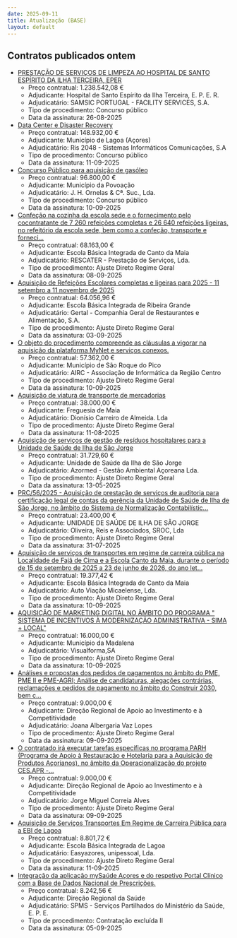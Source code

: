 ```yaml
---
date: 2025-09-11
title: Atualização (BASE)
layout: default
---
```

## Contratos publicados ontem

* [PRESTAÇÃO DE SERVIÇOS DE LIMPEZA AO HOSPITAL DE SANTO ESPÍRITO DA ILHA TERCEIRA, EPER](https://www.base.gov.pt/Base4/pt/detalhe/?type=contratos&id=11714566)
  * Preço contratual: 1.238.542,08 €
  * Adjudicante: Hospital de Santo Espírito da Ilha Terceira, E. P. E. R.
  * Adjudicatário: SAMSIC PORTUGAL - FACILITY SERVICES, S.A.
  * Tipo de procedimento: Concurso público
  * Data da assinatura: 26-08-2025
* [Data Center e Disaster Recovery](https://www.base.gov.pt/Base4/pt/detalhe/?type=contratos&id=11713719)
  * Preço contratual: 148.932,00 €
  * Adjudicante: Município de Lagoa (Açores)
  * Adjudicatário: Ris 2048 - Sistemas Informáticos Comunicações, S.A
  * Tipo de procedimento: Concurso público
  * Data da assinatura: 11-09-2025
* [Concurso Público para aquisição de gasóleo](https://www.base.gov.pt/Base4/pt/detalhe/?type=contratos&id=11713345)
  * Preço contratual: 96.800,00 €
  * Adjudicante: Município da Povoação
  * Adjudicatário: J. H. Ornelas & Cª. Suc., Lda.
  * Tipo de procedimento: Concurso público
  * Data da assinatura: 10-09-2025
* [Confeção na cozinha da escola sede e o fornecimento pelo cocontratante de 7 260 refeições completas e 26 640 refeições ligeiras, no refeitório da escola sede, bem como a confeção, transporte e forneci...](https://www.base.gov.pt/Base4/pt/detalhe/?type=contratos&id=11714081)
  * Preço contratual: 68.163,00 €
  * Adjudicante: Escola Básica Integrada de Canto da Maia
  * Adjudicatário: RESCATER - Prestação de Serviços, Lda.
  * Tipo de procedimento: Ajuste Direto Regime Geral
  * Data da assinatura: 08-09-2025
* [Aquisição de Refeições Escolares completas e ligeiras para  2025 - 11 setembro a 11 novembro de 2025](https://www.base.gov.pt/Base4/pt/detalhe/?type=contratos&id=11714869)
  * Preço contratual: 64.056,96 €
  * Adjudicante: Escola Básica Integrada de Ribeira Grande
  * Adjudicatário: Gertal - Companhia Geral de Restaurantes e Alimentação, S.A.
  * Tipo de procedimento: Ajuste Direto Regime Geral
  * Data da assinatura: 03-09-2025
* [O objeto do procedimento compreende as cláusulas a vigorar na aquisição da plataforma MyNet e serviços conexos.](https://www.base.gov.pt/Base4/pt/detalhe/?type=contratos&id=11713338)
  * Preço contratual: 57.362,00 €
  * Adjudicante: Município de São Roque do Pico
  * Adjudicatário: AIRC -  Associação de Informática da Região Centro
  * Tipo de procedimento: Ajuste Direto Regime Geral
  * Data da assinatura: 10-09-2025
* [Aquisição de viatura de transporte de mercadorias](https://www.base.gov.pt/Base4/pt/detalhe/?type=contratos&id=11713190)
  * Preço contratual: 38.000,00 €
  * Adjudicante: Freguesia de Maia
  * Adjudicatário: Dionísio Carreiro de Almeida. Lda
  * Tipo de procedimento: Ajuste Direto Regime Geral
  * Data da assinatura: 11-08-2025
* [Aquisição de serviços de gestão de resíduos hospitalares para a Unidade de Saúde de Ilha de São Jorge](https://www.base.gov.pt/Base4/pt/detalhe/?type=contratos&id=11714615)
  * Preço contratual: 31.729,60 €
  * Adjudicante: Unidade de Saúde da Ilha de São Jorge
  * Adjudicatário: Azormed - Gestão Ambiental Açoreana Lda.
  * Tipo de procedimento: Ajuste Direto Regime Geral
  * Data da assinatura: 13-05-2025
* [PRC/56/2025 - Aquisição de prestação de serviços de auditoria para certificação legal de contas da gerência da Unidade de Saúde de Ilha de São Jorge, no âmbito do Sistema de Normalização Contabilístic...](https://www.base.gov.pt/Base4/pt/detalhe/?type=contratos&id=11714265)
  * Preço contratual: 23.400,00 €
  * Adjudicante: UNIDADE DE SAÚDE DE ILHA DE SÃO JORGE
  * Adjudicatário: Oliveira, Reis e Associados, SROC, Lda
  * Tipo de procedimento: Ajuste Direto Regime Geral
  * Data da assinatura: 31-07-2025
* [Aquisição de serviços de transportes em regime de carreira pública na Localidade de Fajã de Cima e a Escola Canto da Maia, durante o período de 15 de setembro de 2025 a 23 de junho de 2026, do ano let...](https://www.base.gov.pt/Base4/pt/detalhe/?type=contratos&id=11714363)
  * Preço contratual: 19.377,42 €
  * Adjudicante: Escola Básica Integrada de Canto da Maia
  * Adjudicatário: Auto Viação Micaelense, Lda.
  * Tipo de procedimento: Ajuste Direto Regime Geral
  * Data da assinatura: 10-09-2025
* [AQUISIÇÃO DE MARKETING DIGITAL NO ÂMBITO DO PROGRAMA " SISTEMA DE INCENTIVOS À MODERNIZAÇÃO ADMINISTRATIVA - SIMA + LOCAL"](https://www.base.gov.pt/Base4/pt/detalhe/?type=contratos&id=11713895)
  * Preço contratual: 16.000,00 €
  * Adjudicante: Município da Madalena
  * Adjudicatário: Visualforma,SA
  * Tipo de procedimento: Ajuste Direto Regime Geral
  * Data da assinatura: 10-09-2025
* [Análises e propostas dos pedidos de pagamentos no âmbito do PME, PME II e PME-AGRI; Análise de candidaturas, alegações contrárias, reclamações e pedidos de pagamento no âmbito do Construir 2030, bem c...](https://www.base.gov.pt/Base4/pt/detalhe/?type=contratos&id=11713643)
  * Preço contratual: 9.000,00 €
  * Adjudicante: Direção Regional de Apoio ao Investimento e à Competitividade
  * Adjudicatário: Joana Albergaria Vaz Lopes
  * Tipo de procedimento: Ajuste Direto Regime Geral
  * Data da assinatura: 09-09-2025
* [O contratado irá executar tarefas específicas no programa PARH (Programa de Apoio à Restauração e Hotelaria para a Aquisição de Produtos Açorianos), no âmbito da Operacionalização do projeto CES.APR -...](https://www.base.gov.pt/Base4/pt/detalhe/?type=contratos&id=11713743)
  * Preço contratual: 9.000,00 €
  * Adjudicante: Direção Regional de Apoio ao Investimento e à Competitividade
  * Adjudicatário: Jorge Miguel Correia Alves
  * Tipo de procedimento: Ajuste Direto Regime Geral
  * Data da assinatura: 09-09-2025
* [Aquisição de Serviços Transportes Em Regime de Carreira Pública para a EBI de Lagoa](https://www.base.gov.pt/Base4/pt/detalhe/?type=contratos&id=11714761)
  * Preço contratual: 8.801,72 €
  * Adjudicante: Escola Básica Integrada de Lagoa
  * Adjudicatário: Easyazores, unipessoal, Lda. 
  * Tipo de procedimento: Ajuste Direto Regime Geral
  * Data da assinatura: 11-09-2025
* [Integração da aplicação mySaúde Açores e do respetivo Portal Clínico com a Base de Dados Nacional de Prescrições.](https://www.base.gov.pt/Base4/pt/detalhe/?type=contratos&id=11713427)
  * Preço contratual: 8.242,56 €
  * Adjudicante: Direção Regional da Saúde
  * Adjudicatário: SPMS - Serviços Partilhados do Ministério da Saúde, E. P. E.
  * Tipo de procedimento: Contratação excluída II
  * Data da assinatura: 05-09-2025

